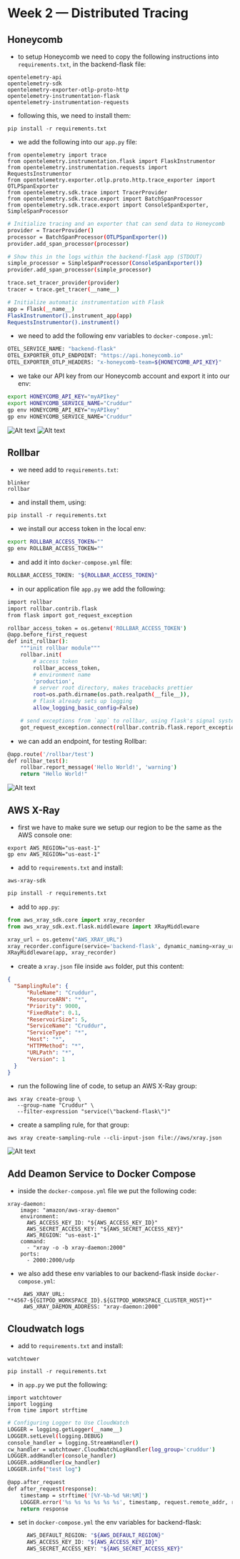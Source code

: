 # Week 2 — Distributed Tracing

## Honeycomb

- to setup Honeycomb we need to copy the following instructions into `requirements.txt`, in the backend-flask file:
```
opentelemetry-api 
opentelemetry-sdk 
opentelemetry-exporter-otlp-proto-http 
opentelemetry-instrumentation-flask 
opentelemetry-instrumentation-requests
```
- following this, we need to install them:
```
pip install -r requirements.txt
```
- we add the following into our `app.py` file:
```
from opentelemetry import trace
from opentelemetry.instrumentation.flask import FlaskInstrumentor
from opentelemetry.instrumentation.requests import RequestsInstrumentor
from opentelemetry.exporter.otlp.proto.http.trace_exporter import OTLPSpanExporter
from opentelemetry.sdk.trace import TracerProvider
from opentelemetry.sdk.trace.export import BatchSpanProcessor
from opentelemetry.sdk.trace.export import ConsoleSpanExporter, SimpleSpanProcessor
```
```bash
# Initialize tracing and an exporter that can send data to Honeycomb
provider = TracerProvider()
processor = BatchSpanProcessor(OTLPSpanExporter())
provider.add_span_processor(processor)

# Show this in the logs within the backend-flask app (STDOUT)
simple_processor = SimpleSpanProcessor(ConsoleSpanExporter())
provider.add_span_processor(simple_processor)

trace.set_tracer_provider(provider)
tracer = trace.get_tracer(__name__)
```
```bash
# Initialize automatic instrumentation with Flask
app = Flask(__name__)
FlaskInstrumentor().instrument_app(app)
RequestsInstrumentor().instrument()
```
- we need to add the following env variables to `docker-compose.yml`:
```bash
OTEL_SERVICE_NAME: "backend-flask"
OTEL_EXPORTER_OTLP_ENDPOINT: "https://api.honeycomb.io"
OTEL_EXPORTER_OTLP_HEADERS: "x-honeycomb-team=${HONEYCOMB_API_KEY}"
```
- we take our API key from our Honeycomb account and export it into our env:
```bash
export HONEYCOMB_API_KEY="myAPIkey"
export HONEYCOMB_SERVICE_NAME="Cruddur"
gp env HONEYCOMB_API_KEY="myAPIkey"
gp env HONEYCOMB_SERVICE_NAME="Cruddur"
```
![Alt text](../_docs/w02/Honeycomb.png)
![Alt text](../_docs/w02/honeycomb2.png)
## Rollbar
- we need add to `requirements.txt`:
```
blinker
rollbar
```
- and install them, using:
```
pip install -r requirements.txt
```
- we install our access token in the local env:
```bash
export ROLLBAR_ACCESS_TOKEN=""
gp env ROLLBAR_ACCESS_TOKEN=""
```
- and add it into `docker-compose.yml` file:
```bash
ROLLBAR_ACCESS_TOKEN: "${ROLLBAR_ACCESS_TOKEN}"
```
- in our application file `app.py` we add the following:
```bash
import rollbar
import rollbar.contrib.flask
from flask import got_request_exception
```
```bash
rollbar_access_token = os.getenv('ROLLBAR_ACCESS_TOKEN')
@app.before_first_request
def init_rollbar():
    """init rollbar module"""
    rollbar.init(
        # access token
        rollbar_access_token,
        # environment name
        'production',
        # server root directory, makes tracebacks prettier
        root=os.path.dirname(os.path.realpath(__file__)),
        # flask already sets up logging
        allow_logging_basic_config=False)

    # send exceptions from `app` to rollbar, using flask's signal system.
    got_request_exception.connect(rollbar.contrib.flask.report_exception, app)
```
- we can add an endpoint, for testing Rollbar:
```bash
@app.route('/rollbar/test')
def rollbar_test():
    rollbar.report_message('Hello World!', 'warning')
    return "Hello World!"
```
![Alt text](../_docs/w02/rollbar-error.png)
## AWS X-Ray
- first we have to make sure we setup our region to be the same as the AWS console one:
```
export AWS_REGION="us-east-1"
gp env AWS_REGION="us-east-1"
```
- add to `requirements.txt` and install:
```
aws-xray-sdk
```
```py
pip install -r requirements.txt
```
- add to `app.py`:
```py
from aws_xray_sdk.core import xray_recorder
from aws_xray_sdk.ext.flask.middleware import XRayMiddleware
```
```py
xray_url = os.getenv("AWS_XRAY_URL")
xray_recorder.configure(service='backend-flask', dynamic_naming=xray_url)
XRayMiddleware(app, xray_recorder)
```
- create a `xray.json` file inside `aws` folder, put this content:
```json
{
  "SamplingRule": {
      "RuleName": "Cruddur",
      "ResourceARN": "*",
      "Priority": 9000,
      "FixedRate": 0.1,
      "ReservoirSize": 5,
      "ServiceName": "Cruddur",
      "ServiceType": "*",
      "Host": "*",
      "HTTPMethod": "*",
      "URLPath": "*",
      "Version": 1
  }
}
```
- run the following line of code, to setup an AWS X-Ray group:
```
aws xray create-group \
   --group-name "Cruddur" \
   --filter-expression "service(\"backend-flask\")"
```
- create a sampling rule, for that group:
```
aws xray create-sampling-rule --cli-input-json file://aws/xray.json
```
![Alt text](../_docs/w02/Xray%20trace.png)
## Add Deamon Service to Docker Compose
- inside the `docker-compose.yml` file we put the following code:
```
xray-daemon:
    image: "amazon/aws-xray-daemon"
    environment:
      AWS_ACCESS_KEY_ID: "${AWS_ACCESS_KEY_ID}"
      AWS_SECRET_ACCESS_KEY: "${AWS_SECRET_ACCESS_KEY}"
      AWS_REGION: "us-east-1"
    command:
      - "xray -o -b xray-daemon:2000"
    ports:
      - 2000:2000/udp
 ```
 - we also add these env variables to our backend-flask inside `docker-compose.yml`:
 ```
      AWS_XRAY_URL: "*4567-${GITPOD_WORKSPACE_ID}.${GITPOD_WORKSPACE_CLUSTER_HOST}*"
      AWS_XRAY_DAEMON_ADDRESS: "xray-daemon:2000"
  ```
  
## Cloudwatch logs
- add to `requirements.txt` and install:
```
watchtower
```
```
pip install -r requirements.txt
```
- in `app.py` we put the following:
```
import watchtower
import logging
from time import strftime
```
```bash
# Configuring Logger to Use CloudWatch
LOGGER = logging.getLogger(__name__)
LOGGER.setLevel(logging.DEBUG)
console_handler = logging.StreamHandler()
cw_handler = watchtower.CloudWatchLogHandler(log_group='cruddur')
LOGGER.addHandler(console_handler)
LOGGER.addHandler(cw_handler)
LOGGER.info("test log")
```
```bash
@app.after_request
def after_request(response):
    timestamp = strftime('[%Y-%b-%d %H:%M]')
    LOGGER.error('%s %s %s %s %s %s', timestamp, request.remote_addr, request.method, request.scheme, request.full_path, response.status)
    return response
```
- set in `docker-compose.yml` the env variables for backend-flask:
```bash
      AWS_DEFAULT_REGION: "${AWS_DEFAULT_REGION}"
      AWS_ACCESS_KEY_ID: "${AWS_ACCESS_KEY_ID}"
      AWS_SECRET_ACCESS_KEY: "${AWS_SECRET_ACCESS_KEY}"
```
